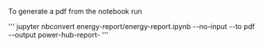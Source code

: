 To generate a pdf from the notebook run 

'''
jupyter nbconvert energy-report/energy-report.ipynb --no-input --to pdf --output power-hub-report-<date>
'''